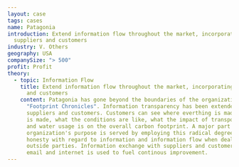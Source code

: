 ```yaml
---
layout: case
tags: cases
name: Patagonia
introduction: Extend information flow throughout the market, incorporating
  suppliers and customers
industry: V. Others
geography: USA
companySize: "> 500"
profit: Profit
theory:
  - topic: Information Flow
    title: Extend information flow throughout the market, incorporating suppliers
      and customers
    content: Patagonia has gone beyond the boundaries of the organization with its
      "Footprint Chronicles". Information transparency has been extended to
      suppliers and customers. Customers can see where everthing is made, how it
      is made, what the conditions are like, what the impact of transportation
      and water usage is on the overall carbon footprint. A major part of the
      organization's purpose is served by employing this radical degree of
      honesty with regard to information and information flow when dealing with
      outside parties. Information exchange with suppliers and customers via
      email and internet is used to fuel continous improvement.
---
```

